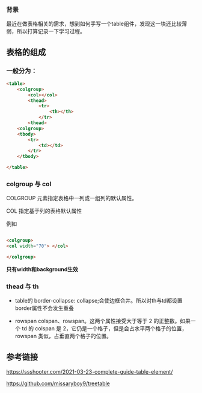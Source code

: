 ### 背景
最近在做表格相关的需求，想到如何手写一个table组件，发现这一块还比较薄弱，所以打算记录一下学习过程。

## 表格的组成

### 一般分为：
```html
<table>
    <colgroup>
        <col></col>
        <thead>
            <tr>
                <th></th>
            </tr>
        <thead>
    <colgroup>
    <tbody>
        <tr>
            <td></td>
        </tr>
    </tbody>

</table>
```

### colgroup 与 col

COLGROUP 元素指定表格中一列或一组列的默认属性。

COL 指定基于列的表格默认属性

例如
```html

<colgroup>
<col width="70"> </col>

</colgroup>

```
**只有width和background生效**

### thead 与 th
- table的 border-collapse: collapse;会使边框合并。所以对th与td都设置border属性不会发生重叠

- rowspan colspan、rowspan。这两个属性接受大于等于 2 的正整数。如果一个 td 的 colspan 是 2，它仍是一个格子，但是会占水平两个格子的位置，rowspan 类似，占垂直两个格子的位置。




## 参考链接
https://ssshooter.com/2021-03-23-complete-guide-table-element/

https://github.com/missaryboy9/treetable